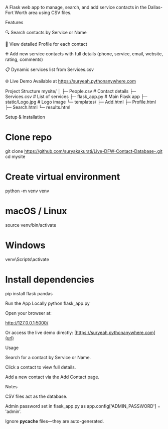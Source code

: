A Flask web app to manage, search, and add service contacts in the Dallas-Fort Worth area using CSV files.

Features

🔍 Search contacts by Service or Name

📄 View detailed Profile for each contact

➕ Add new service contacts with full details (phone, service, email, website, rating, comments)

📋 Dynamic services list from Services.csv

🌐 Live Demo Available at https://suryeah.pythonanywhere.com

Project Structure
mysite/
│
├─ People.csv          # Contact details
├─ Services.csv        # List of services
├─ flask_app.py        # Main Flask app
├─ static/Logo.jpg     # Logo image
└─ templates/
    ├─ Add.html
    ├─ Profile.html
    ├─ Search.html
    └─ results.html

Setup & Installation
# Clone repo
git clone https://github.com/suryakakurati/Live-DFW-Contact-Database-.git
cd mysite

# Create virtual environment
python -m venv venv
# macOS / Linux
source venv/bin/activate
# Windows
venv\Scripts\activate

# Install dependencies
pip install flask pandas

Run the App Locally
python flask_app.py


Open your browser at:

http://127.0.0.1:5000/


Or access the live demo directly: [https://suryeah.pythonanywhere.com](url)

Usage

Search for a contact by Service or Name.

Click a contact to view full details.

Add a new contact via the Add Contact page.

Notes

CSV files act as the database.

Admin password set in flask_app.py as app.config['ADMIN_PASSWORD'] = 'admin'.

Ignore __pycache__ files—they are auto-generated.
